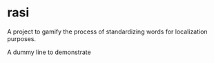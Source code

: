 rasi
====

A project to gamify the process of standardizing words for localization purposes.

A dummy line to demonstrate
